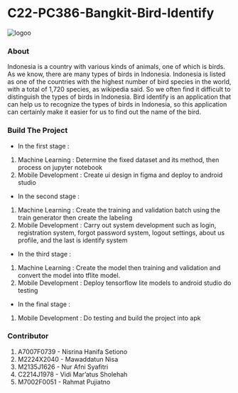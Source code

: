 # C22-PC386-Bangkit-Bird-Identify
![logoo](https://user-images.githubusercontent.com/91490901/173246553-fd34eec7-0dfe-40b7-bc6f-e6be9cd6533b.png)
### About
Indonesia is a country with various kinds of animals, one of which is birds. As we know, there are many types of birds in Indonesia. Indonesia is listed as one of the countries with the highest number of bird species in the world, with a total of 1,720 species, as wikipedia said. So we often find it difficult to distinguish the types of birds in Indonesia. Bird identify is an application that can help us to recognize the types of birds in Indonesia, so  this application can certainly make it easier for us to find out the name of the bird.
### Build The Project
* In the first stage :
1.	Machine Learning : Determine the fixed dataset and its method, then process on jupyter notebook
2.	Mobile Development : Create ui design in figma and deploy to android studio 
* In the second stage :
1.	Machine Learning : Create the training and validation batch using the train generator then create the labeling
2.	Mobile Development :  Carry out system development such as login, registration system, forgot password system, logout settings, about us profile, and the last is identify system
* In the third stage :
1.	Machine Learning : Create the model then training and validation and    convert the model into tflite model.
2.	Mobile Development : Deploy tensorflow lite models to android studio do testing
* In the final stage :
1.	Mobile Development : Do testing and build the project into apk
### Contributor 
1.	A7007F0739 - Nisrina Hanifa Setiono 
2.	M2224X2040 - Mawaddatun Nisa
3.	M2135J1626 - Nur Afni Syafitri
4.	C2214J1978 - Vidi Mar’atus Sholehah
5.	M7002F0051 - Rahmat Pujiatno

